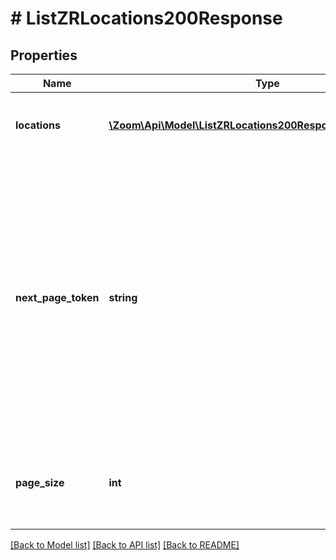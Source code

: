 # # ListZRLocations200Response

## Properties

Name | Type | Description | Notes
------------ | ------------- | ------------- | -------------
**locations** | [**\Zoom\Api\Model\ListZRLocations200ResponseLocationsInner[]**](ListZRLocations200ResponseLocationsInner.md) | Information about the Zoom Room locations. | [optional]
**next_page_token** | **string** | The next page token is used to paginate through large result sets. A next page token will be returned whenever the set of available results exceeds the current page size. The expiration period for this token is 15 minutes. | [optional]
**page_size** | **int** | The number of records returned with a single API call. | [optional]

[[Back to Model list]](../../README.md#models) [[Back to API list]](../../README.md#endpoints) [[Back to README]](../../README.md)
